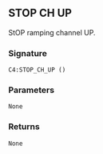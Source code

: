 ## STOP CH UP

StOP ramping channel UP.


###  Signature

`C4:STOP_CH_UP ()`


### Parameters

`None`


### Returns

`None`